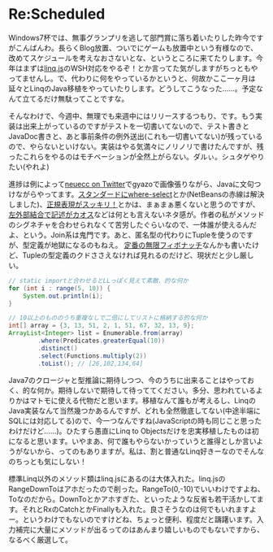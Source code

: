 # Re:Scheduled

Windows7杯では、無事グランプリを逃して部門賞に落ち着いたりした昨今ですがこんばんわ。長らくBlog放置、ついでにゲームも放置中という有様なので、改めてスケジュールを考えなおさないとな、というところに来てたりします。今年はまずは[linq.js](http://linqjs.codeplex.com/ "linq.js - LINQ for JavaScript Library")のWSH対応をやるぞ！とか言ってた気がしますがちっともやってませんし。で、代わりに何をやっているかというと、何故かここ一ヶ月は延々とLinqのJava移植をやっていたりします。どうしてこうなった……。予定なんて立てるだけ無駄ってことですな。

そんなわけで、今週中、無理でも来週中にはリリースするつもり、です。もう実装は出来上がっているのですがテストを一切書いてないので、テスト書きとJavaDoc書きと、あと事前条件の例外送出(これも一切書いてない)が残っているので、やらないといけない。実装はやる気満々にノリノリで書けたんですが、残ったこれらをやるのはモチベーションが全然上がらない。ダルぃ。シュタゲやりたい(やれよ)

進捗は例によって[neuecc on Twitter](https://twitter.com/neuecc "neuecc (neuecc) on Twitter")でgyazoで画像張りながら、Javaに文句つけながらやってます。[スタンダードにwhere-select](http://gyazo.com/f367e1fa95eebdb736b16002f290b1ff.png)とか(NetBeansの赤線は解決しました)、[正規表現がスッキリ！](http://gyazo.com/304f6f5a9b3a8fdaf64fdddd0b0f4b19.png)とかは、まぁまぁ悪くないと思うのですが、[左外部結合で記述がカオス](http://gyazo.com/d5a68c303c19be03762947085971d721.png)などは何とも言えないネタ感が。作者の私がメソッドのシグネチャを合わせられなくて苦労したぐらいなので、一体誰が使えるんだよ、という。Join系は鬼門です。あと、匿名型の代わりにTupleを使うのですが、型定義が地獄になるのもねえ。 [定番の無限フィボナッチ](http://gyazo.com/191f7d39de9626dab904e9e6fc7f288d.png)なんかも書いたけど、Tupleの型定義のクドささえなければ見れるのだけど、現状だと少し厳しい。

```java
// static importと合わせるとLLっぽく見えて素敵、的な何か
for (int i : range(5, 10)) {
    System.out.println(i);
}

// 10以上のもののうち重複なしで二倍にしてリストに格納する的な何か
int[] array = {3, 13, 51, 2, 1, 51, 67, 32, 13, 9};
ArrayList<Integer> list = Enumerable.from(array)
        .where(Predicates.greaterEqual(10))
        .distinct()
        .select(Functions.multiply(2))
        .toList(); // [26,102,134,64]
```

Java7のクロージャと型推論に期待しつつ、今のうちに出来ることはやっておく、的な何か。期待しないで期待して待っててください。多分、思われているよりかはマトモに使える代物だと思います。移植なんて誰もが考えるし、LinqのJava実装なんて当然幾つかあるんですが、どれも全然徹底してない(中途半端にSQLには対応してる)ので、今一つなんですね(JavaScriptの時も同じこと思ったわけだけど……)。ひたすら愚直にLinq to Objectsだけを忠実移植したものは初になると思います。いやまあ、何で誰もやらないかっていうと誰得としか言いようがないから、ってのもありますが。私は、割と普通なLinq好きーなのでそんなのちっとも気にしない！

標準Linq以外のメソッド類はlinq.jsにあるのは大体入れた。linq.jsのRangeDownToはアホだったので削った。RangeTo(0,-10)でいいわけですよね、Toなのだから。DownToとかアホすぎた、といったような反省も若干活かしてます。それとRxのCatchとかFinallyも入れた。良さそうなのは何でもいれますよー。というわけでもないのですけどね、ちょっと便利、程度だと躊躇います。入力補完に大量にメソッドが出るってのはあんまり嬉しいものでもないですから、なるべく厳選して。